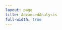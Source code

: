 ```yaml
---
layout: page
title: AdvancedAnalysis
full-width: true
---
```



<div style=text-align: center>
<object type=image/svg+xml data=/svgs/AdvancedAnalysis.txt.svg> </object>
</div>
